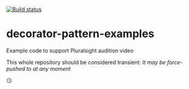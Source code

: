 [![Build status](https://ci.appveyor.com/api/projects/status/3efhwanvvpsy7x89?svg=true)](https://ci.appveyor.com/project/garymcleanhall/decorator-pattern-examples)

# decorator-pattern-examples
Example code to support Pluralsight audition video

This whole repository should be considered transient:
_It may be force-pushed to at any moment_

:smirk:
